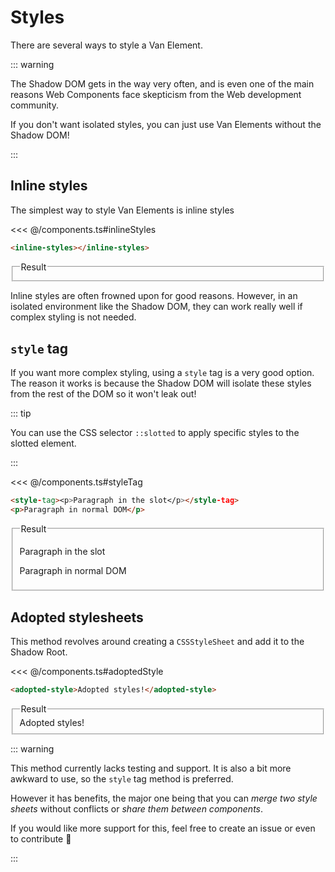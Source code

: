 # Styles

There are several ways to style a Van Element.

::: warning

The Shadow DOM gets in the way very often, and is even one of the main reasons Web Components face skepticism from the Web development community.

If you don't want isolated styles, you can just use Van Elements without the Shadow DOM!

:::

## Inline styles

The simplest way to style Van Elements is inline styles

<<< @/components.ts#inlineStyles

```html
<inline-styles></inline-styles>
```

<fieldset>
<legend>Result</legend>
<inline-styles></inline-styles>
</fieldset>

Inline styles are often frowned upon for good reasons. However, in an isolated environment like the Shadow DOM, they can work really well if complex styling is not needed.

## `style` tag

If you want more complex styling, using a `style` tag is a very good option. The reason it works is because the Shadow DOM will isolate these styles from the rest of the DOM so it won't leak out!

::: tip

You can use the CSS selector `::slotted` to apply specific styles to the slotted element.

:::

<<< @/components.ts#styleTag

```html
<style-tag><p>Paragraph in the slot</p></style-tag>
<p>Paragraph in normal DOM</p>
```

<fieldset>
<legend>Result</legend>
<style-tag><p>Paragraph in the slot</p></style-tag>
<p>Paragraph in normal DOM</p>
</fieldset>

## Adopted stylesheets

This method revolves around creating a `CSSStyleSheet` and add it to the Shadow Root.

<<< @/components.ts#adoptedStyle

```html
<adopted-style>Adopted styles!</adopted-style>
```

<fieldset>
<legend>Result</legend>
<adopted-style>Adopted styles!</adopted-style>
</fieldset>

::: warning

This method currently lacks testing and support. It is also a bit more awkward to use, so the `style` tag method is preferred.

However it has benefits, the major one being that you can _merge two style sheets_ without conflicts or _share them between components_.

If you would like more support for this, feel free to create an issue or even to contribute 🙂

:::
